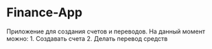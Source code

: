 Finance-App
===========
Приложение для создания счетов и переводов. На данный момент можно:
    1. Создавать счета
    2. Делать перевод средств